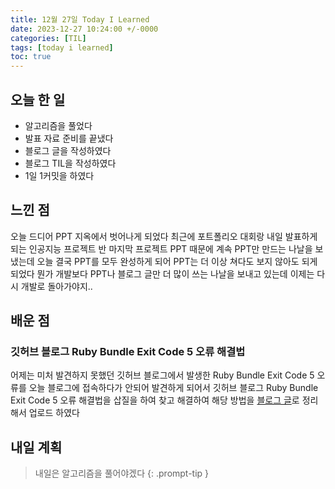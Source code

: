 ```yaml
---
title: 12월 27일 Today I Learned
date: 2023-12-27 10:24:00 +/-0000
categories: [TIL]
tags: [today i learned]
toc: true
---
```


## 오늘 한 일

* 알고리즘을 풀었다
* 발표 자료 준비를 끝냈다
* 블로그 글을 작성하였다
* 블로그 TIL을 작성하였다
* 1일 1커밋을 하였다

## 느낀 점

오늘 드디어 PPT 지옥에서 벗어나게 되었다 최근에 포트폴리오 대회랑 내일 발표하게 되는 인공지능 프로젝트 반 마지막 프로젝트 PPT 때문에 계속 PPT만 만드는 나날을 보냈는데 오늘 결국 PPT를 모두 완성하게 되어 PPT는 더 이상 쳐다도 보지 않아도 되게 되었다 뭔가 개발보다 PPT나 블로그 글만 더 많이 쓰는 나날을 보내고 있는데 이제는 다시 개발로 돌아가야지..

## 배운 점

### 깃허브 블로그 Ruby Bundle Exit Code 5 오류 해결법

어제는 미처 발견하지 못했던 깃허브 블로그에서 발생한 Ruby Bundle Exit Code 5 오류를 오늘 블로그에 접속하다가 안되어 발견하게 되어서 깃허브 블로그 Ruby Bundle Exit Code 5 오류 해결법을 삽질을 하여 찾고 해결하여 해당 방법을 [블로그 글](https://jangwoojun.github.io/posts/%EA%B9%83%ED%97%88%EB%B8%8C-%EB%B8%94%EB%A1%9C%EA%B7%B8-Ruby-Bundle-Exit-Code-5-%EC%98%A4%EB%A5%98-%ED%95%B4%EA%B2%B0%EB%B2%95/)로 정리해서 업로드 하였다

## 내일 계획

> 내일은 알고리즘을 풀어야겠다
{: .prompt-tip }


